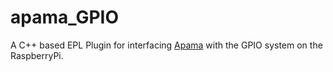 # apama_GPIO
A C++ based EPL Plugin for interfacing [Apama](http://www.apamacommunity.com/) with the GPIO system on the RaspberryPi.
